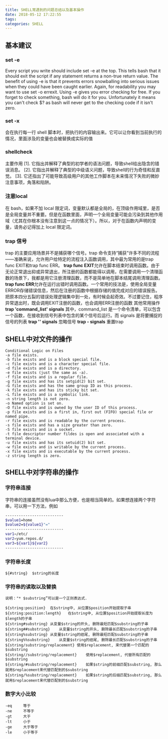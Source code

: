 ```yaml
---
title: SHELL常遇到的问题总结以及基本操作
date: 2018-05-12 17:22:55
tags:
categories: SHELL
---
```

## 基本建议
### set -e
Every script you write should include set -e at the top. This tells bash that it should exit the script if any statement returns a non-true return value. The benefit of using -e is that it prevents errors snowballing into serious issues when they could have been caught earlier. Again, for readability you may want to use set -o errexit.
Using -e gives you error checking for free. If you forget to check something, bash will do it for you. Unfortunately it means you can't check $? as bash will never get to the checking code if it isn't zero.
### set -x
会在执行每一行 shell 脚本时，把执行的内容输出来。它可以让你看到当前执行的情况，里面涉及的变量也会被替换成实际的值
### shellcheck
主要作用
[1]. 它指出并解释了典型的初学者的语法问题，导致shell给出隐含的错误消息。
[2]. 它指出并解释了典型的中级语义问题，导致shell的行为奇怪和反直觉。
[3]. 它还指出了可能导致高级用户的其他工作脚本在未来情况下失败的微妙注意事项，角落和陷阱。
### 注意local
在 bash，如果不加 local 限定词，变量默认都是全局的，在顶级作用域里，是否是全局变量并不重要。但是在函数里面，声明一个全局变量可能会污染到其他作用域（尤其在你根本没有注意到这一点的情况下）。所以，对于在函数内声明的变量，请务必记得加上 local 限定词。
### trap 信号
trap 的主要应用场景并不是捕获哪个信号。trap 命令支持“捕获”许多不同的流程——准确来说，允许用户给特定的流程注入函数调用，其中最为常用的是trap func EXIT和trap func ERR。
**trap func EXIT**允许在脚本结束时调用函数。由于无论正常退出抑或异常退出，所注册的函数都能得以调用，在需要调用一个清理函数的场景下，我都是用它注册清理函数，而不是简单地在脚本结尾调用清理函数。
**trap func ERR**允许在运行出错时调用函数。一个常用的技法是，使用全局变量ERROR存储错误信息，然后在注册的函数中根据存储的值完成对应的错误报告。把原本四分五裂的错误处理逻辑集中到一处，有时候会起奇效。不过要记住，程序异常退出时，既会调用EXIT注册的函数，也会调用ERR注册的函数
其他常用操作
**trap 'command_list'  signals**
其中，command_list 是一个命令清单，可以包含一个函数，在接收到信号列表中包含的某个信号后运行。而 signals 是将要捕捉的信号的列表
**trap ''  signals**	忽略信号
**trap - signals**	重置trap


## SHELL中对文件的操作
    Conditional Logic on Files
    -a file exists.
    -b file exists and is a block special file.
    -c file exists and is a character special file.
    -d file exists and is a directory.
    -e file exists (just the same as -a).
    -f file exists and is a regular file.
    -g file exists and has its setgid(2) bit set.
    -G file exists and has the same group ID as this process.
    -k file exists and has its sticky bit set.
    -L file exists and is a symbolic link.
    -n string length is not zero.
    -o Named option is set on.
    -O file exists and is owned by the user ID of this process.
    -p file exists and is a first in, first out (FIFO) special file or
    named pipe.
    -r file exists and is readable by the current process.
    -s file exists and has a size greater than zero.
    -S file exists and is a socket.
    -t file descriptor number fildes is open and associated with a
    terminal device.
    -u file exists and has its setuid(2) bit set.
    -w file exists and is writable by the current process.
    -x file exists and is executable by the current process.
    -z string length is zero.

## SHELL中对字符串的操作
### 字符串连接
字符串的连接虽然没有lua中那么方便，也是相当简单的。如果想连接两个字符串，可以用一下方法，例如
```bash
--------------------------
$value1=home
$value2=${value1}"="
--------------------------
var1=/etc/
var2=yum.repos.d/
var3=${var1}${var2}
--------------------------
```
### 字符串长度
    ${#string}	$string的长度
### 字符串的读取以及替换
    说明："* $substring”可以是一个正则表达式.

    ${string:position}	在$string中, 从位置$position开始提取子串
    ${string:position:length}	在$string中, 从位置$position开始提取长度为$length的子串
    ${string#substring}	从变量$string的开头, 删除最短匹配$substring的子串
    ${string##substring}	从变量$string的开头, 删除最长匹配$substring的子串
    ${string%substring}	从变量$string的结尾, 删除最短匹配$substring的子串
    ${string%%substring}	从变量$string的结尾, 删除最长匹配$substring的子串
    ${string/substring/replacement}	使用$replacement, 来代替第一个匹配的$substring
    ${string//substring/replacement}	使用$replacement, 代替所有匹配的$substring
    ${string/#substring/replacement}	如果$string的前缀匹配$substring, 那么就用$replacement来代替匹配到的$substring
    ${string/%substring/replacement}	如果$string的后缀匹配$substring, 那么就用$replacement来代替匹配到的$substring
### 数字大小比较
```shell
-eq		等于
-ne		不等于
-gt		大于
-lt		小于
-ge		大于等于
-le		小于等于
```